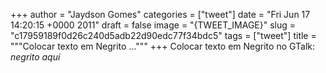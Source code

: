 
+++
author = "Jaydson Gomes"
categories = ["tweet"]
date = "Fri Jun 17 14:20:15 +0000 2011"
draft = false
image = "{TWEET_IMAGE}"
slug = "c17959189f0d26c240d5adb22d90edc77f34bdc5"
tags = ["tweet"]
title = """Colocar texto em Negrito ..."""
+++
Colocar texto em Negrito no GTalk: *negrito aqui*
